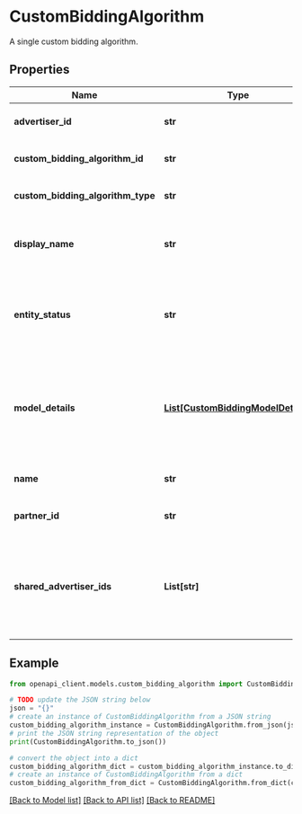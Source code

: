 # CustomBiddingAlgorithm

A single custom bidding algorithm.

## Properties

Name | Type | Description | Notes
------------ | ------------- | ------------- | -------------
**advertiser_id** | **str** | Immutable. The unique ID of the advertiser that owns the custom bidding algorithm. | [optional] 
**custom_bidding_algorithm_id** | **str** | Output only. The unique ID of the custom bidding algorithm. Assigned by the system. | [optional] [readonly] 
**custom_bidding_algorithm_type** | **str** | Required. Immutable. The type of custom bidding algorithm. | [optional] 
**display_name** | **str** | Required. The display name of the custom bidding algorithm. Must be UTF-8 encoded with a maximum size of 240 bytes. | [optional] 
**entity_status** | **str** | Controls whether or not the custom bidding algorithm can be used as a bidding strategy. Accepted values are: * &#x60;ENTITY_STATUS_ACTIVE&#x60; * &#x60;ENTITY_STATUS_ARCHIVED&#x60; | [optional] 
**model_details** | [**List[CustomBiddingModelDetails]**](CustomBiddingModelDetails.md) | Output only. The details of custom bidding models for each advertiser who has access. This field may only include the details of the queried advertiser if the algorithm [&#x60;owner&#x60;](/display-video/api/reference/rest/v1/customBiddingAlgorithms#CustomBiddingAlgorithm.FIELDS.oneof_owner) is a partner and is being retrieved using an advertiser [&#x60;accessor&#x60;](/display-video/api/reference/rest/v1/customBiddingAlgorithms/list#body.QUERY_PARAMETERS.oneof_accessor). | [optional] [readonly] 
**name** | **str** | Output only. The resource name of the custom bidding algorithm. | [optional] [readonly] 
**partner_id** | **str** | Immutable. The unique ID of the partner that owns the custom bidding algorithm. | [optional] 
**shared_advertiser_ids** | **List[str]** | The IDs of the advertisers who have access to this algorithm. If advertiser_id is set, this field will only consist of that value. This field will not be set if the algorithm [&#x60;owner&#x60;](/display-video/api/reference/rest/v1/customBiddingAlgorithms#CustomBiddingAlgorithm.FIELDS.oneof_owner) is a partner and is being retrieved using an advertiser [&#x60;accessor&#x60;](/display-video/api/reference/rest/v1/customBiddingAlgorithms/list#body.QUERY_PARAMETERS.oneof_accessor). | [optional] 

## Example

```python
from openapi_client.models.custom_bidding_algorithm import CustomBiddingAlgorithm

# TODO update the JSON string below
json = "{}"
# create an instance of CustomBiddingAlgorithm from a JSON string
custom_bidding_algorithm_instance = CustomBiddingAlgorithm.from_json(json)
# print the JSON string representation of the object
print(CustomBiddingAlgorithm.to_json())

# convert the object into a dict
custom_bidding_algorithm_dict = custom_bidding_algorithm_instance.to_dict()
# create an instance of CustomBiddingAlgorithm from a dict
custom_bidding_algorithm_from_dict = CustomBiddingAlgorithm.from_dict(custom_bidding_algorithm_dict)
```
[[Back to Model list]](../README.md#documentation-for-models) [[Back to API list]](../README.md#documentation-for-api-endpoints) [[Back to README]](../README.md)


